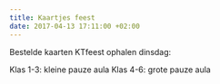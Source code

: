 ```yaml
---
title: Kaartjes feest
date: 2017-04-13 17:11:00 +02:00
---
```


Bestelde kaarten KTfeest ophalen dinsdag:

Klas 1-3: kleine pauze aula
Klas 4-6: grote pauze aula